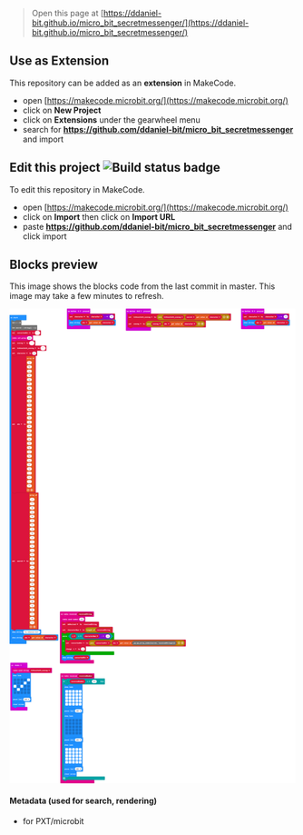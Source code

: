 
> Open this page at [https://ddaniel-bit.github.io/micro_bit_secretmessenger/](https://ddaniel-bit.github.io/micro_bit_secretmessenger/)

## Use as Extension

This repository can be added as an **extension** in MakeCode.

* open [https://makecode.microbit.org/](https://makecode.microbit.org/)
* click on **New Project**
* click on **Extensions** under the gearwheel menu
* search for **https://github.com/ddaniel-bit/micro_bit_secretmessenger** and import

## Edit this project ![Build status badge](https://github.com/ddaniel-bit/micro_bit_secretmessenger/workflows/MakeCode/badge.svg)

To edit this repository in MakeCode.

* open [https://makecode.microbit.org/](https://makecode.microbit.org/)
* click on **Import** then click on **Import URL**
* paste **https://github.com/ddaniel-bit/micro_bit_secretmessenger** and click import

## Blocks preview

This image shows the blocks code from the last commit in master.
This image may take a few minutes to refresh.

![A rendered view of the blocks](https://github.com/ddaniel-bit/micro_bit_secretmessenger/raw/master/.github/makecode/blocks.png)

#### Metadata (used for search, rendering)

* for PXT/microbit
<script src="https://makecode.com/gh-pages-embed.js"></script><script>makeCodeRender("{{ site.makecode.home_url }}", "{{ site.github.owner_name }}/{{ site.github.repository_name }}");</script>
